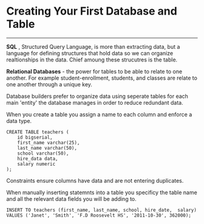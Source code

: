 # Creating Your First Database and Table
---

**SQL** , Structured Query Language, is more than extracting data, but a language for defining structures that hold data so we can organize realtionships in the data. Chief amoung these strucutres is the table.

**Relational Databases** - the power for tables to be able to relate to one another. For example student-enrollment, students, and classes are relate to one another through a unique key.

Database builders prefer to organize data using seperate tables for each main 'entity' the database manages in order to reduce redundant data. 

When you create a table you assign a name to each column and enforce a data type.

    CREATE TABLE teachers (
        id bigserial,
        first_name varchar(25),
        last_name varchar(50),
        school varchar(50),
        hire_data data,
        salary numeric
    );

Constraints ensure columns have data and are not entering duplicates.

When manually inserting statemnts into a table you specificy the table name and all the relevant data fields you will be adding to. 

    INSERT TO teachers (first_name, last_name, school, hire_date,  salary)
    VALUES ('Janet', 'Smith', 'F.D Roosevelt HS', '2011-10-30', 362000);